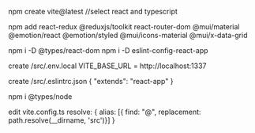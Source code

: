 
npm create vite@latest
//select react and typescript

npm add react-redux @reduxjs/toolkit react-router-dom @mui/material @emotion/react @emotion/styled @mui/icons-material @mui/x-data-grid

npm i -D @types/react-dom
npm i -D eslint-config-react-app


create 
/src/.env.local
VITE_BASE_URL = http://localhost:1337

create
/src/.eslintrc.json
{
    "extends": "react-app"
}

npm i @types/node

edit vite.config.ts
resolve: {
      alias: [{ find: "@", replacement: path.resolve(__dirname, 'src')}]
  }